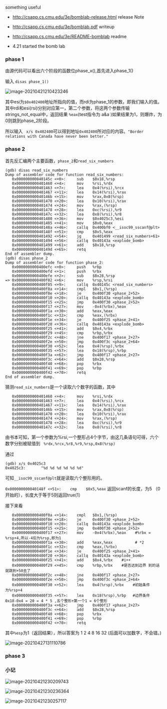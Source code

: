 something useful

- http://csapp.cs.cmu.edu/3e/bomblab-release.html      release Note
- http://csapp.cs.cmu.edu/3e/bomblab.pdf   writeup
- http://csapp.cs.cmu.edu/3e/README-bomblab readme


- 4.21 started the bomb lab



### phase 1

由源代码可以看出六个阶段的函数位phase_x(),首先进入phase_1()

输入 ```disas phase_1()```

![image-20210421210423246](https://gitee.com/20162180090/piccgo/raw/master/image-20210421210423246.png)

其中esi为```$0x402400```地址所指向的值，而rdi为phase_1的参数，即我们输入的值。其中rdi和esi(rsi)分别对应第一，第二个参数，将这两个参数传输strings_not_equal中，返回结果 ```%eax```(test指令为 a&a )如果结果为1，则爆炸，为0则跳到phase_2阶段。

所以输入 ``` x/s 0x402400```可以得到地址```0x402400```所对应的内容。```"Border relations with Canada have never been better."```

### phase 2

首先反汇编两个主要函数，```phase_2```和```read_six_numbers```

```assembly
(gdb) disas read_six_numbers
Dump of assembler code for function read_six_numbers:
   0x000000000040145c <+0>:     sub    $0x18,%rsp
   0x0000000000401460 <+4>:     mov    %rsi,%rdx
   0x0000000000401463 <+7>:     lea    0x4(%rsi),%rcx
   0x0000000000401467 <+11>:    lea    0x14(%rsi),%rax
   0x000000000040146b <+15>:    mov    %rax,0x8(%rsp)
   0x0000000000401470 <+20>:    lea    0x10(%rsi),%rax
   0x0000000000401474 <+24>:    mov    %rax,(%rsp)
   0x0000000000401478 <+28>:    lea    0xc(%rsi),%r9
   0x000000000040147c <+32>:    lea    0x8(%rsi),%r8
   0x0000000000401480 <+36>:    mov    $0x4025c3,%esi
   0x0000000000401485 <+41>:    mov    $0x0,%eax
   0x000000000040148a <+46>:    callq  0x400bf0 <__isoc99_sscanf@plt>
   0x000000000040148f <+51>:    cmp    $0x5,%eax
   0x0000000000401492 <+54>:    jg     0x401499 <read_six_numbers+61>
   0x0000000000401494 <+56>:    callq  0x40143a <explode_bomb>
   0x0000000000401499 <+61>:    add    $0x18,%rsp
   0x000000000040149d <+65>:    retq
End of assembler dump.
(gdb) disas phase_2
Dump of assembler code for function phase_2:
   0x0000000000400efc <+0>:     push   %rbp
   0x0000000000400efd <+1>:     push   %rbx
   0x0000000000400efe <+2>:     sub    $0x28,%rsp
=> 0x0000000000400f02 <+6>:     mov    %rsp,%rsi
   0x0000000000400f05 <+9>:     callq  0x40145c <read_six_numbers>
   0x0000000000400f0a <+14>:    cmpl   $0x1,(%rsp)
   0x0000000000400f0e <+18>:    je     0x400f30 <phase_2+52>
   0x0000000000400f10 <+20>:    callq  0x40143a <explode_bomb>
   0x0000000000400f15 <+25>:    jmp    0x400f30 <phase_2+52>
   0x0000000000400f17 <+27>:    mov    -0x4(%rbx),%eax
   0x0000000000400f1a <+30>:    add    %eax,%eax
   0x0000000000400f1c <+32>:    cmp    %eax,(%rbx)
   0x0000000000400f1e <+34>:    je     0x400f25 <phase_2+41>
   0x0000000000400f20 <+36>:    callq  0x40143a <explode_bomb>
   0x0000000000400f25 <+41>:    add    $0x4,%rbx
   0x0000000000400f29 <+45>:    cmp    %rbp,%rbx
   0x0000000000400f2c <+48>:    jne    0x400f17 <phase_2+27>
   0x0000000000400f2e <+50>:    jmp    0x400f3c <phase_2+64>
   0x0000000000400f30 <+52>:    lea    0x4(%rsp),%rbx
   0x0000000000400f35 <+57>:    lea    0x18(%rsp),%rbp
   0x0000000000400f3a <+62>:    jmp    0x400f17 <phase_2+27>
   0x0000000000400f3c <+64>:    add    $0x28,%rsp
   0x0000000000400f40 <+68>:    pop    %rbx
   0x0000000000400f41 <+69>:    pop    %rbp
   0x0000000000400f42 <+70>:    retq
End of assembler dump.
```

猜测```read_six_numbers```是一个读取六个数字的函数，其中

```assembly
   0x0000000000401460 <+4>:     mov    %rsi,%rdx
   0x0000000000401463 <+7>:     lea    0x4(%rsi),%rcx
   0x0000000000401467 <+11>:    lea    0x14(%rsi),%rax
   0x000000000040146b <+15>:    mov    %rax,0x8(%rsp)
   0x0000000000401470 <+20>:    lea    0x10(%rsi),%rax
   0x0000000000401474 <+24>:    mov    %rax,(%rsp)
   0x0000000000401478 <+28>:    lea    0xc(%rsi),%r9
   0x000000000040147c <+32>:    lea    0x8(%rsi),%r8
```

由书本可知，第一个参数为%rsi,一个整形占4个字节，由这几条语句可得，六个数字分别被赋值到 ``` %rdx,%rcx,%r8,%r9,%rsp,0x8(%rsp)```

通过

```assembly
(gdb) x/s 0x4025c3
0x4025c3:       "%d %d %d %d %d %d"
```

可知```__isoc99_sscanf@plt```就是读取六个整形用的。

```0x000000000040148f <+51>:    cmp    $0x5,%eax``` 返回scanf的长度，为5 （0开始的），长度大于等于5则返回true(1）

接下来看

```assembly
   0x0000000000400f0a <+14>:    cmpl   $0x1,(%rsp)
   0x0000000000400f0e <+18>:    je     0x400f30 <phase_2+52>
   0x0000000000400f10 <+20>:    callq  0x40143a <explode_bomb>
   0x0000000000400f15 <+25>:    jmp    0x400f30 <phase_2+52>
   0x0000000000400f17 <+27>:    mov    -0x4(%rbx),%eax    #%rbx = %rsp+4,所以-4后为%rsp,即为1
   0x0000000000400f1a <+30>:    add    %eax,%eax          # *2
   0x0000000000400f1c <+32>:    cmp    %eax,(%rbx)        
   0x0000000000400f1e <+34>:    je     0x400f25 <phase_2+41>
   0x0000000000400f20 <+36>:    callq  0x40143a <explode_bomb>
   0x0000000000400f25 <+41>:    add    $0x4,%rbx    #i++
   0x0000000000400f29 <+45>:    cmp    %rbp,%rbx    #是否达到边界 到的话 就跳到+50去了
   0x0000000000400f2c <+48>:    jne    0x400f17 <phase_2+27>
   0x0000000000400f2e <+50>:    jmp    0x400f3c <phase_2+64>
   0x0000000000400f30 <+52>:    lea    0x4(%rsp),%rbx    #初始条件 为%rsp+4
   0x0000000000400f35 <+57>:    lea    0x18(%rsp),%rbp   #边界条件   0x18-0x4 = 20 = 4 * 5 ,五个整形+第一个1 = 6个整形 
   0x0000000000400f3a <+62>:    jmp    0x400f17 <phase_2+27>
   0x0000000000400f3c <+64>:    add    $0x28,%rsp
   0x0000000000400f40 <+68>:    pop    %rbx
   0x0000000000400f41 <+69>:    pop    %rbp
   0x0000000000400f42 <+70>:    retq
```

其中```%esp```为1（返回结果），所以答案为 1 2 4 8 16 32 (后面可以加数字，不会错。)

![image-20210427131110786](https://gitee.com/20162180090/piccgo/raw/master/image-20210427131110786.png)

### phase 3



### 小记

![image-20210421230209743](https://gitee.com/20162180090/piccgo/raw/master/image-20210421230209743.png)

![image-20210421230236364](https://gitee.com/20162180090/piccgo/raw/master/image-20210421230236364.png)

![image-20210421230257117](https://gitee.com/20162180090/piccgo/raw/master/image-20210421230257117.png)



